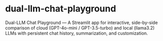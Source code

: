 # dual-llm-chat-playground
Dual-LLM Chat Playground — A Streamlit app for interactive, side-by-side comparison of cloud (GPT-4o-mini / GPT-3.5-turbo) and local (llama3.2) LLMs with persistent chat history, summarization, and customization.
